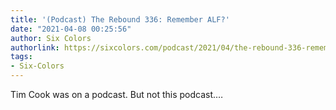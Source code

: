 ```yaml
---
title: '(Podcast) The Rebound 336: Remember ALF?'
date: "2021-04-08 00:25:56"
author: Six Colors
authorlink: https://sixcolors.com/podcast/2021/04/the-rebound-336-remember-alf/
tags:
- Six-Colors
---
```

<p>Tim Cook was on a podcast. But not this podcast.&#8230;</p>